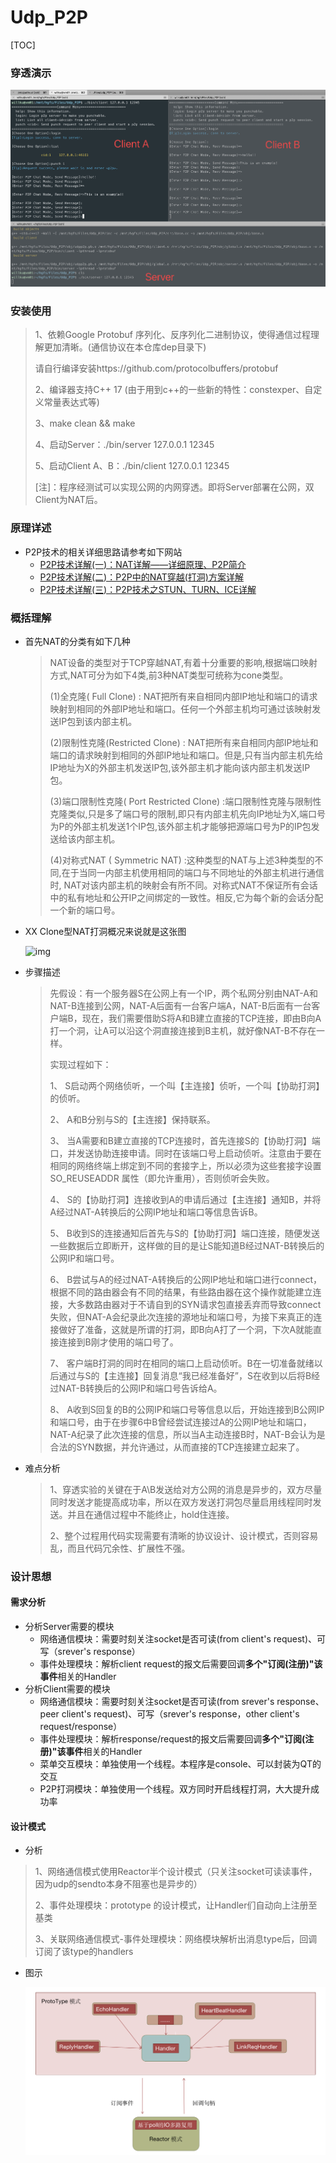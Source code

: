 # Udp_P2P
[TOC]

### 穿透演示

![](img/show.png)



### 安装使用

>1、依赖Google Protobuf 序列化、反序列化二进制协议，使得通信过程理解更加清晰。(通信协议在本仓库dep目录下)
>
>请自行编译安装https://github.com/protocolbuffers/protobuf
>
>2、编译器支持C++ 17 (由于用到c++的一些新的特性：constexper、自定义常量表达式等)
>
>3、make clean && make
>
>4、启动Server：./bin/server 127.0.0.1 12345
>
>5、启动Client A、B：./bin/client 127.0.0.1 12345
>
>[注]：程序经测试可以实现公网的内网穿透。即将Server部署在公网，双Client为NAT后。





### 原理详述

- P2P技术的相关详细思路请参考如下网站
  - [P2P技术详解(一)：NAT详解——详细原理、P2P简介](http://www.52im.net/thread-50-1-1.html)
  - [P2P技术详解(二)：P2P中的NAT穿越(打洞)方案详解](http://www.52im.net/thread-542-1-1.html)
  - [P2P技术详解(三)：P2P技术之STUN、TURN、ICE详解](http://www.52im.net/thread-557-1-1.html)



### 概括理解

- 首先NAT的分类有如下几种

  >NAT设备的类型对于TCP穿越NAT,有着十分重要的影响,根据端口映射方式,NAT可分为如下4类,前3种NAT类型可统称为cone类型。
  >
  >(1)全克隆( Full Clone) : NAT把所有来自相同内部IP地址和端口的请求映射到相同的外部IP地址和端口。任何一个外部主机均可通过该映射发送IP包到该内部主机。
  >
  >(2)限制性克隆(Restricted Clone) : NAT把所有来自相同内部IP地址和端口的请求映射到相同的外部IP地址和端口。但是,只有当内部主机先给IP地址为X的外部主机发送IP包,该外部主机才能向该内部主机发送IP包。
  >
  >(3)端口限制性克隆( Port Restricted Clone) :端口限制性克隆与限制性克隆类似,只是多了端口号的限制,即只有内部主机先向IP地址为X,端口号为P的外部主机发送1个IP包,该外部主机才能够把源端口号为P的IP包发送给该内部主机。
  >
  >(4)对称式NAT ( Symmetric NAT) :这种类型的NAT与上述3种类型的不同,在于当同一内部主机使用相同的端口与不同地址的外部主机进行通信时, NAT对该内部主机的映射会有所不同。对称式NAT不保证所有会话中的私有地址和公开IP之间绑定的一致性。相反,它为每个新的会话分配一个新的端口号。

- XX Clone型NAT打洞概况来说就是这张图

  ![img](https://gss0.bdstatic.com/-4o3dSag_xI4khGkpoWK1HF6hhy/baike/c0%3Dbaike92%2C5%2C5%2C92%2C30/sign=7640700ff2d3572c72ef948eeb7a0842/77c6a7efce1b9d16816bbd87f3deb48f8d5464a3.jpg)



- 步骤描述

  >先假设：有一个服务器S在公网上有一个IP，两个私网分别由NAT-A和NAT-B连接到公网，NAT-A后面有一台客户端A，NAT-B后面有一台客户端B，现在，我们需要借助S将A和B建立直接的TCP连接，即由B向A打一个洞，让A可以沿这个洞直接连接到B主机，就好像NAT-B不存在一样。
  >
  >实现过程如下：
  >
  >1、 S启动两个网络侦听，一个叫【主连接】侦听，一个叫【协助打洞】的侦听。
  >
  >2、 A和B分别与S的【主连接】保持联系。
  >
  >3、 当A需要和B建立直接的TCP连接时，首先连接S的【协助打洞】端口，并发送协助连接申请。同时在该端口号上启动侦听。注意由于要在相同的网络终端上绑定到不同的套接字上，所以必须为这些套接字设置 SO_REUSEADDR 属性（即允许重用），否则侦听会失败。
  >
  >4、 S的【协助打洞】连接收到A的申请后通过【主连接】通知B，并将A经过NAT-A转换后的公网IP地址和端口等信息告诉B。
  >
  >5、 B收到S的连接通知后首先与S的【协助打洞】端口连接，随便发送一些数据后立即断开，这样做的目的是让S能知道B经过NAT-B转换后的公网IP和端口号。
  >
  >6、 B尝试与A的经过NAT-A转换后的公网IP地址和端口进行connect，根据不同的路由器会有不同的结果，有些路由器在这个操作就能建立连接，大多数路由器对于不请自到的SYN请求包直接丢弃而导致connect失败，但NAT-A会纪录此次连接的源地址和端口号，为接下来真正的连接做好了准备，这就是所谓的打洞，即B向A打了一个洞，下次A就能直接连接到B刚才使用的端口号了。
  >
  >7、 客户端B打洞的同时在相同的端口上启动侦听。B在一切准备就绪以后通过与S的【主连接】回复消息“我已经准备好”，S在收到以后将B经过NAT-B转换后的公网IP和端口号告诉给A。
  >
  >8、 A收到S回复的B的公网IP和端口号等信息以后，开始连接到B公网IP和端口号，由于在步骤6中B曾经尝试连接过A的公网IP地址和端口，NAT-A纪录了此次连接的信息，所以当A主动连接B时，NAT-B会认为是合法的SYN数据，并允许通过，从而直接的TCP连接建立起来了。

- 难点分析

  >1、穿透实验的关键在于A\B发送给对方公网的消息是异步的，双方尽量同时发送才能提高成功率，所以在双方发送打洞包尽量启用线程同时发送。并且在通信过程中不能终止，hold住连接。
  >
  >2、整个过程用代码实现需要有清晰的协议设计、设计模式，否则容易乱，而且代码冗余性、扩展性不强。

### 设计思想

#### 需求分析

- 分析Server需要的模块
  - 网络通信模块：需要时刻关注socket是否可读(from client's request)、可写（srever's response）
  - 事件处理模块：解析client request的报文后需要回调**多个"订阅(注册)"该事件**相关的Handler
- 分析Client需要的模块
  - 网络通信模块：需要时刻关注socket是否可读(from srever's response、peer client's request)、可写（srever's response，other client's request/response）
  - 事件处理模块：解析response/request的报文后需要回调**多个"订阅(注册)"该事件**相关的Handler
  - 菜单交互模块：单独使用一个线程。本程序是console、可以封装为QT的交互
  - P2P打洞模块：单独使用一个线程。双方同时开启线程打洞，大大提升成功率

#### 设计模式

- 分析

> 1、网络通信模式使用Reactor半个设计模式（只关注socket可读读事件，因为udp的sendto本身不阻塞也是异步的）
>
> 2、事件处理模块：prototype 的设计模式，让Handler们自动向上注册至基类
>
> 3、关联网络通信模式-事件处理模块：网络模块解析出消息type后，回调订阅了该type的handlers

- 图示

  ![](img/design.png)
